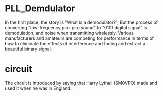# PLL_Demdulator
In the first place, the story is "What is a demodulator?", But the process of converting "low-frequency piro-piro sound" to "0101 digital signal" is demodulation, and noise when transmitting wirelessly. Various manufacturers and amateurs are competing for performance in terms of how to eliminate the effects of interference and fading and extract a beautiful binary signal.


# circuit
The circuit is introduced by saying that Harry Lythall (SM0VPO) made and used it when he was in England .
